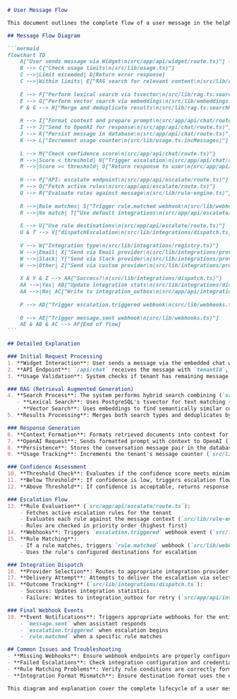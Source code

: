 ````markdown
# User Message Flow

This document outlines the complete flow of a user message in the helpNINJA system, from initial submission in the widget through processing, RAG search, response generation, and potential escalation paths.

## Message Flow Diagram

```mermaid
flowchart TD
    A["User sends message via Widget\n(src/app/api/widget/route.ts)"] --> B["API: chat endpoint receives message\n(src/app/api/chat/route.ts)"]
    B --> C{"Check usage limits\n(src/lib/usage.ts)"}
    C -->|Limit exceeded| D[Return error response]
    C -->|Within limits| E["RAG search for relevant content\n(src/lib/rag.ts)"]
    
    E --> F["Perform lexical search via tsvector\n(src/lib/rag.ts:searchLexical)"]
    E --> G["Perform vector search via embeddings\n(src/lib/embeddings.ts)"]
    F & G --> H["Merge and deduplicate results\n(src/lib/rag.ts:searchHybrid)"]
    
    H --> I["Format context and prepare prompt\n(src/app/api/chat/route.ts)"]
    I --> J["Send to OpenAI for response\n(src/app/api/chat/route.ts)"]
    J --> K["Persist message in database\n(src/app/api/chat/route.ts)"]
    K --> L["Increment usage counter\n(src/lib/usage.ts:incMessages)"]
    
    L --> M{"Check confidence score\n(src/app/api/chat/route.ts)"}
    M -->|Score < threshold| N["Trigger escalation\n(src/app/api/chat/route.ts)"]
    M -->|Score >= threshold| O["Return response to user\n(src/app/api/chat/route.ts)"]
    
    N --> P["API: escalate endpoint\n(src/app/api/escalate/route.ts)"]
    P --> Q{"Fetch active rules\n(src/app/api/escalate/route.ts)"}
    Q --> R{"Evaluate rules against message\n(src/lib/rule-engine.ts)"}
    
    R -->|Rule matches| S["Trigger rule.matched webhook\n(src/lib/webhooks.ts)"]
    R -->|No match| T["Use default integrations\n(src/app/api/escalate/route.ts)"]
    
    S --> U["Use rule destinations\n(src/app/api/escalate/route.ts)"]
    U & T --> V["dispatchEscalation\n(src/lib/integrations/dispatch.ts)"]
    
    V --> W{"Integration type\n(src/lib/integrations/registry.ts)"}
    W -->|Email| X["Send via Email provider\n(src/lib/integrations/providers/email.ts)"]
    W -->|Slack| Y["Send via Slack provider\n(src/lib/integrations/providers/slack.ts)"]
    W -->|Other| Z["Send via custom provider\n(src/lib/integrations/providers/*.ts)"]
    
    X & Y & Z --> AA{"Success?\n(src/lib/integrations/dispatch.ts)"}
    AA -->|Yes| AB["Update integration stats\n(src/lib/integrations/dispatch.ts)"]
    AA -->|No| AC["Write to integration_outbox\n(src/app/api/integrations/outbox/process/route.ts)"]
    
    P --> AD["Trigger escalation.triggered webhook\n(src/lib/webhooks.ts)"]
    
    O --> AE["Trigger message.sent webhook\n(src/lib/webhooks.ts)"]
    AE & AB & AC --> AF[End of flow]
```

## Detailed Explanation

### Initial Request Processing
1. **Widget Interaction**: User sends a message via the embedded chat widget (`src/app/api/widget/route.ts`)
2. **API Endpoint**: `/api/chat` receives the message with `tenantId`, `sessionId`, and message content (`src/app/api/chat/route.ts`)
3. **Usage Validation**: System checks if tenant has remaining message quota via `canSendMessage` (`src/lib/usage.ts`)

### RAG (Retrieval Augmented Generation)
4. **Search Process**: The system performs hybrid search combining (`src/lib/rag.ts`):
   - **Lexical Search**: Uses PostgreSQL's tsvector for text matching (`searchLexical`)
   - **Vector Search**: Uses embeddings to find semantically similar content (`src/lib/embeddings.ts`)
5. **Results Processing**: Merges both search types and deduplicates by URL (`searchHybrid`)

### Response Generation
6. **Context Formation**: Formats retrieved documents into context for the LLM (`src/app/api/chat/route.ts`)
7. **OpenAI Request**: Sends formatted prompt with context to OpenAI (`src/app/api/chat/route.ts`)
8. **Persistence**: Stores the conversation message pair in the database (`src/app/api/chat/route.ts`)
9. **Usage Tracking**: Increments the tenant's message counter (`src/lib/usage.ts:incMessages`)

### Confidence Assessment
10. **Threshold Check**: Evaluates if the confidence score meets minimum threshold (0.55) (`src/app/api/chat/route.ts`)
11. **Below Threshold**: If confidence is low, triggers escalation flow (`src/app/api/chat/route.ts`)
12. **Above Threshold**: If confidence is acceptable, returns response to user (`src/app/api/chat/route.ts`)

### Escalation Flow
13. **Rule Evaluation** (`src/app/api/escalate/route.ts`): 
    - Fetches active escalation rules for the tenant
    - Evaluates each rule against the message context (`src/lib/rule-engine.ts`)
    - Rules are checked in priority order (highest first)
14. **Webhooks**: Triggers `escalation.triggered` webhook event (`src/lib/webhooks.ts`)
15. **Rule Matching**:
    - If a rule matches, triggers `rule.matched` webhook (`src/lib/webhooks.ts`)
    - Uses the rule's configured destinations for escalation

### Integration Dispatch
16. **Provider Selection**: Routes to appropriate integration provider (`src/lib/integrations/registry.ts`)
17. **Delivery Attempt**: Attempts to deliver the escalation via selected provider (`src/lib/integrations/providers/*.ts`)
18. **Outcome Tracking** (`src/lib/integrations/dispatch.ts`):
    - Success: Updates integration statistics
    - Failure: Writes to integration_outbox for retry (`src/app/api/integrations/outbox/process/route.ts`)

### Final Webhook Events
19. **Event Notifications**: Triggers appropriate webhooks for the entire process (`src/lib/webhooks.ts`):
    - `message.sent` when assistant responds
    - `escalation.triggered` when escalation begins
    - `rule.matched` when a specific rule matches

## Common Issues and Troubleshooting
- **Missing Webhooks**: Ensure webhook endpoints are properly configured and active
- **Failed Escalations**: Check integration configuration and credentials
- **Rule Matching Problems**: Verify rule conditions are correctly formatted
- **Integration Format Mismatch**: Ensure destination format uses the expected field names (`integration_id` not `integrationId`)

This diagram and explanation cover the complete lifecycle of a user message in the helpNINJA system.
````

